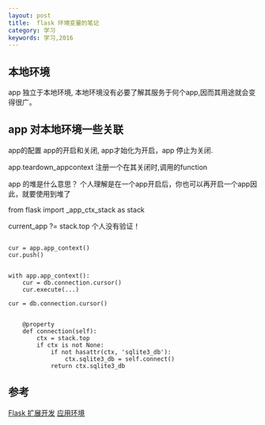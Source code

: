 ```yaml
---
layout: post
title:  flask 环境变量的笔记
category: 学习
keywords: 学习,2016
---
```


##   本地环境
app 独立于本地环境, 本地环境没有必要了解其服务于何个app,因而其用途就会变得很广。

## app 对本地环境一些关联

app的配置
app的开启和关闭, app才始化为开启，app 停止为关闭.

app.teardown_appcontext 注册一个在其关闭时,调用的function

app 的堆是什么意思？
个人理解是在一个app开启后，你也可以再开启一个app因此，就要使用到堆了

from flask import _app_ctx_stack as stack

current_app ?= stack.top 个人没有验证！

```

cur = app.app_context()
cur.push()


with app.app_context():
    cur = db.connection.cursor()
    cur.execute(...)

cur = db.connection.cursor()


    @property
    def connection(self):
        ctx = stack.top
        if ctx is not None:
            if not hasattr(ctx, 'sqlite3_db'):
                ctx.sqlite3_db = self.connect()
            return ctx.sqlite3_db

```


##  参考

[Flask 扩展开发](http://dormousehole.readthedocs.org/en/latest/extensiondev.html#extension-dev)
[应用环境](http://dormousehole.readthedocs.org/en/latest/appcontext.html)
